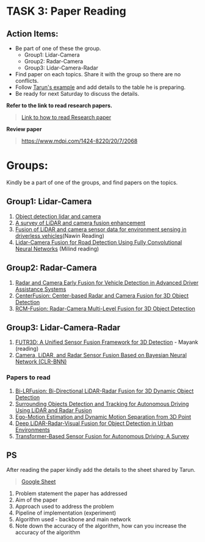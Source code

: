 # TASK 3: Paper Reading

## Action Items:
- Be part of one of these the group.
    - Group1: Lidar-Camera 
    - Group2: Radar-Camera
    - Group3: Lidar-Camera-Radar
- Find paper on each topics. Share it with the group so there are no conflicts.
- Follow [Tarun's example](https://docs.google.com/spreadsheets/d/1D0CSpxJMpQfcQ55jQGHQWEsWqWzX3jR_N69Lul2E9UI/edit?usp=sharing) and add details to the table he is preparing. 
- Be ready for next Saturday to discuss the details.

**Refer to the link to read research papers.**
> [Link to how to read Research paper](https://saiamrit.github.io/technical-blog/research/reading_papers/2021/07/31/read-papers.html)

**Review paper**
> https://www.mdpi.com/1424-8220/20/7/2068

# Groups:
Kindly be a part of one of the groups, and find papers on the topics.
## Group1: Lidar-Camera 
1. [Object detection lidar and camera](papers/Fusion%20of%203D%20LIDAR%20and%20Camera%20Data%20for%20Object%20Detection%20in%20Autono%20(1).pdf)
2. [A survey of LiDAR and camera fusion enhancement](papers/1-s2.0-S1877050921005767-main.pdf)
3. [Fusion of LiDAR and camera sensor data for environment sensing in driverless vehicles](papers/Fusion_DeSilva_Double_Col.pdf)(Nawin Reading)
4. [Lidar-Camera Fusion for Road Detection Using Fully Convolutional Neural Networks](papers/LIDAR-Camera_Fusion_for_Road_Detection.pdf) (Milind reading)

## Group2: Radar-Camera
1. [Radar and Camera Early Fusion for Vehicle Detection in Advanced Driver Assistance Systems](papers/Radar%20and%20Camera%20Early%20Fusion%20for%20Vehicle%20Detection%20in%20Advanced%20Driver%20Assistance%20Systems.pdf)
2. [CenterFusion: Center-based Radar and Camera Fusion for 3D Object Detection](papers/Nabati_CenterFusion_Center-Based_Radar_and_Camera_Fusion_for_3D_Object_Detection_WACV_2021_paper.pdf)
3. [RCM-Fusion: Radar-Camera Multi-Level Fusion for 3D Object Detection](papers/2307.10249.pdf)

## Group3: Lidar-Camera-Radar
1. [FUTR3D: A Unified Sensor Fusion Framework for 3D Detection](papers/FUTR3D%20-%20A%20unified%20snsor%20fusion%20framework%20for%203D%20detection.pdf) - Mayank (reading)
2. [Camera, LiDAR, and Radar Sensor
Fusion Based on Bayesian Neural
Network (CLR-BNN)](papers/Camera_LiDAR_and_Radar_Sensor_Fusion_Based_on_Baye_240421_155603.pdf)

### Papers to read

1. [Bi-LRFusion: Bi-Directional LiDAR-Radar Fusion for 3D Dynamic Object Detection](papers/Wang_Bi-LRFusion_Bi-Directional_LiDAR-Radar_Fusion_for_3D_Dynamic_Object_Detection_CVPR_2023_paper.pdf)
2. [Surrounding Objects Detection and Tracking for Autonomous Driving Using LiDAR and Radar Fusion](papers/s10033-021-00630-y.pdf)
3. [Ego-Motion Estimation and Dynamic Motion Separation from 3D Point](https://arxiv.org/pdf/2308.15357.pdf)
4. [Deep LiDAR-Radar-Visual Fusion for Object Detection in Urban Environments](https://www.mdpi.com/2072-4292/15/18/4433)
5. [Transformer-Based Sensor Fusion for Autonomous Driving: A Survey](papers/Singh_Transformer-Based_Sensor_Fusion_for_Autonomous_Driving_A_Survey_ICCVW_2023_paper_240421_140750.pdf)

## PS
After reading the paper kindly add the details to the sheet shared by Tarun.

> [Google Sheet](https://docs.google.com/spreadsheets/d/1D0CSpxJMpQfcQ55jQGHQWEsWqWzX3jR_N69Lul2E9UI/edit?usp=sharing)

1. Problem statement the paper has addressed
2. Aim of the paper
3. Approach used to address the problem
4. Pipeline of implementation (experiment)
5. Algorithm used - backbone and main network 
6. Note down the accuracy of the algorithm, how can you increase the accuracy of the algorithm
